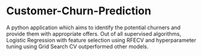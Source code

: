 # Customer-Churn-Prediction
A python application which aims to identify the potential churners and provide them with appropriate offers. Out of all supervised algorithms, Logistic Regression with feature selection using RFECV and hyperparameter tuning using Grid Search CV outperformed other models.
